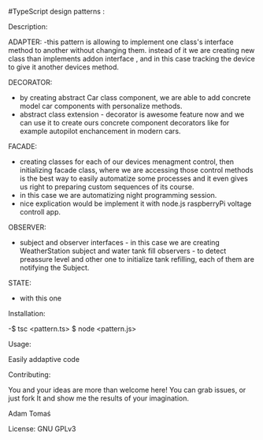 #TypeScript design patterns :

Description:

ADAPTER:
-this pattern is allowing to implement one class's interface method to another without changing them. instead of it we are creating new class than implements addon interface , and in this case tracking the device to give it another devices method. 

DECORATOR:
- by creating abstract Car class component, we are able to add concrete model car components with personalize methods.
- abstract class extension - decorator is awesome feature now and we can use it to create ours concrete component decorators like for example autopilot enchancement in modern cars.

FACADE:
- creating classes for each of our devices menagment control, then initializing facade class, where we are accessing those control methods is the best way to easily automatize some processes and it even gives us right to preparing custom sequences of its course.
- in this case we are automatizing night programming session.
- nice explication would be implement it with node.js raspberryPi voltage controll app.

OBSERVER:
- subject and observer interfaces - in this case we are creating WeatherStation subject and water tank fill observers - to detect preassure level and other one to initialize tank refilling, each of them are notifying the Subject.

STATE:
- with this one

Installation:

-$ tsc <pattern.ts> $ node <pattern.js>

Usage:

Easily addaptive code

Contributing:

You and your ideas are more than welcome here! You can grab issues, or just fork It and show me the results of your imagination.

Adam Tomaś

License: GNU GPLv3
